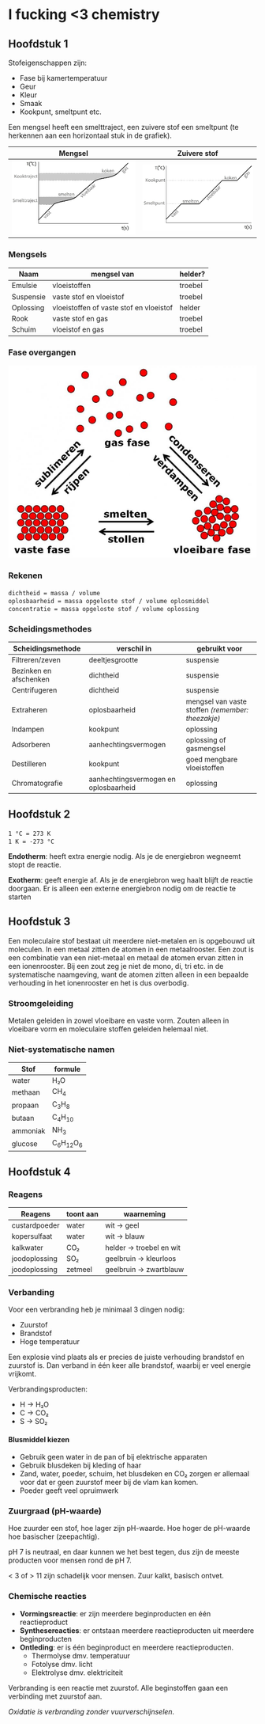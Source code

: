 # I fucking <3 chemistry

## Hoofdstuk 1

Stofeigenschappen zijn:

- Fase bij kamertemperatuur
- Geur
- Kleur
- Smaak
- Kookpunt, smeltpunt etc.

Een mengsel heeft een smelttraject, een zuivere stof een smeltpunt (te herkennen aan een horizontaal stuk in de grafiek).

| Mengsel | Zuivere stof |
| ------- | ------------ |
| ![Smelt- en kooktraject](smelttraject.jpg) | ![Smelt- en kookpunt](smeltpunt.jpg) |

### Mengsels

| Naam      | mengsel van             | helder? |
| --------- | ----------------------- | ------- |
| Emulsie   | vloeistoffen            | troebel |
| Suspensie | vaste stof en vloeistof | troebel |
| Oplossing | vloeistoffen of vaste stof en vloeistof | helder | 
| Rook      | vaste stof en gas       | troebel |
| Schuim    | vloeistof en gas        | troebel |

### Fase overgangen

![Faseovergangen](faseovergangen.jpg)

### Rekenen

```
dichtheid = massa / volume
oplosbaarheid = massa opgeloste stof / volume oplosmiddel
concentratie = massa opgeloste stof / volume oplossing
```

### Scheidingsmethodes

| Scheidingsmethode | verschil in     | gebruikt voor |
| ----------------- | --------------- | ------------- |
| Filtreren/zeven   | deeltjesgrootte | suspensie     |
| Bezinken en afschenken | dichtheid       | suspensie     |
| Centrifugeren     | dichtheid       | suspensie     |
| Extraheren        | oplosbaarheid   | mengsel van vaste stoffen _(remember: theezakje)_
| Indampen          | kookpunt        | oplossing     |
| Adsorberen        | aanhechtingsvermogen | oplossing of gasmengsel
| Destilleren       | kookpunt        | goed mengbare vloeistoffen
| Chromatografie    | aanhechtingsvermogen en oplosbaarheid | oplossing 


## Hoofdstuk 2

```
1 °C = 273 K
1 K = -273 °C
```

**Endotherm**: heeft extra energie nodig. Als je de energiebron wegneemt stopt de reactie.

**Exotherm**: geeft energie af. Als je de energiebron weg haalt blijft de reactie doorgaan. Er is alleen een externe energiebron nodig om de reactie te starten

## Hoofdstuk 3

Een moleculaire stof bestaat uit meerdere niet-metalen en is opgebouwd uit moleculen. In een metaal zitten de atomen in een metaalrooster. Een zout is een combinatie van een niet-metaal en metaal de atomen ervan zitten in een ionenrooster. Bij een zout zeg je niet de mono, di, tri etc. in de systematische naamgeving, want de atomen zitten alleen in een bepaalde verhouding in het ionenrooster en het is dus overbodig.

### Stroomgeleiding

Metalen geleiden in zowel vloeibare en vaste vorm. Zouten alleen in vloeibare vorm en moleculaire stoffen geleiden helemaal niet.

### Niet-systematische namen

| Stof     | formule |
| -------- | ------- |
| water    | H₂O     |
| methaan  | CH<sub>4</sub>
| propaan  | C<sub>3</sub>H<sub>8</sub>
| butaan   | C<sub>4</sub>H<sub>10</sub>
| ammoniak | NH<sub>3</sub>
| glucose  | C<sub>6</sub>H<sub>12</sub>O<sub>6</sub>

## Hoofdstuk 4

### Reagens

| Reagens       | toont aan | waarneming               |
| ------------- | --------- | ------------------------ | 
| custardpoeder | water     | wit -> geel              |
| kopersulfaat  | water     | wit -> blauw             | 
| kalkwater     | CO₂       | helder -> troebel en wit |
| joodoplossing | SO₂       | geelbruin -> kleurloos   |
| joodoplossing | zetmeel   | geelbruin -> zwartblauw  |

### Verbanding

Voor een verbranding heb je minimaal 3 dingen nodig:

- Zuurstof
- Brandstof
- Hoge temperatuur

Een explosie vind plaats als er precies de juiste verhouding brandstof en zuurstof is. Dan verband in één keer alle brandstof, waarbij er veel energie vrijkomt.

Verbrandingsproducten:
- H -> H₂O
- C -> CO₂
- S -> SO₂

#### Blusmiddel kiezen

- Gebruik geen water in de pan of bij elektrische apparaten
- Gebruik blusdeken bij kleding of haar
- Zand, water, poeder, schuim, het blusdeken en CO₂ zorgen er allemaal voor dat er geen zuurstof meer bij de vlam kan komen.
- Poeder geeft veel opruimwerk

### Zuurgraad (pH-waarde)

Hoe zuurder een stof, hoe lager zijn pH-waarde. Hoe hoger de pH-waarde hoe basischer (zeepachtig). 

pH 7 is neutraal, en daar kunnen we het best tegen, dus zijn de meeste producten voor mensen rond de pH 7. 

< 3 of > 11 zijn schadelijk voor mensen.
Zuur kalkt, basisch ontvet.

### Chemische reacties

- **Vormingsreactie**: er zijn meerdere beginproducten en één reactieproduct
- **Synthesereacties**: er ontstaan meerdere reactieproducten uit meerdere beginproducten
- **Ontleding**: er is één beginproduct en meerdere reactieproducten.
	- Thermolyse dmv. temperatuur
	- Fotolyse dmv. licht
	- Elektrolyse dmv. elektriciteit

Verbranding is een reactie met zuurstof. Alle beginstoffen gaan een verbinding met zuurstof aan. 

_Oxidatie is verbranding zonder vuurverschijnselen._